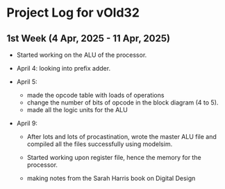 # Project Log for vOld32

## 1st Week (4 Apr, 2025 - 11 Apr, 2025)

- Started working on the ALU of the processor. 

- April 4: looking into prefix adder. 

- April 5: 
    - made the opcode table with loads of operations
    - change the number of bits of opcode in the block diagram (4 to 5). 
    - made all the logic units for the ALU


- April 9:
    - After lots and lots of procastination, wrote the master ALU file and compiled all the files successfully using modelsim.

    - Started working upon register file, hence the memory for the processor. 

    - making notes from the Sarah Harris book on Digital Design 
